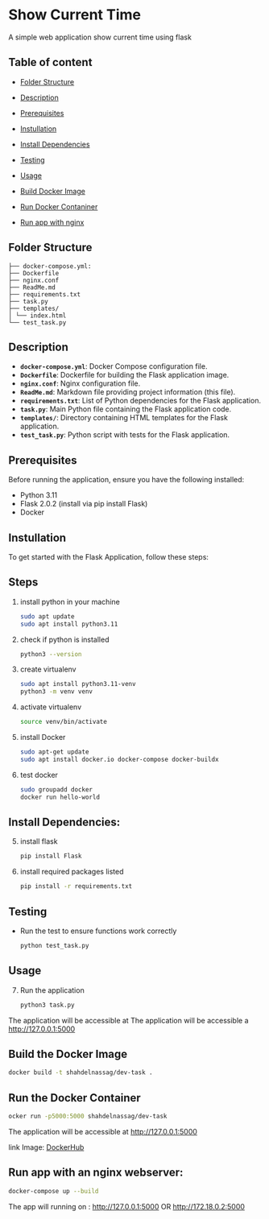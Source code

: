 # Show Current Time

A simple web application show current time using flask

## Table of content

- [Folder Structure](#folder-structure)

- [Description](#description)

- [Prerequisites](#prerequisites)

- [Instullation](#instullation)

- [Install Dependencies](#install-dependencies)

- [Testing](#testing)

- [Usage](#usage)

- [Build Docker Image](#build-the-docker-image)

- [Run Docker Contaniner](#run-the-docker-container)

- [Run app with nginx](#Run-app-with-an-nginx-webserver)


## Folder Structure

```
├── docker-compose.yml:
├── Dockerfile
├── nginx.conf
├── ReadMe.md
├── requirements.txt
├── task.py
├── templates/
│ └── index.html
└── test_task.py
```
## Description

- **`docker-compose.yml`**: Docker Compose configuration file.
- **`Dockerfile`**: Dockerfile for building the Flask application image.
- **`nginx.conf`**: Nginx configuration file.
- **`ReadMe.md`**: Markdown file providing project information (this file).
- **`requirements.txt`**: List of Python dependencies for the Flask application.
- **`task.py`**: Main Python file containing the Flask application code.
- **`templates/`**: Directory containing HTML templates for the Flask application.
- **`test_task.py`**: Python script with tests for the Flask application.


## Prerequisites
Before running the application, ensure you have the following installed:
   -  Python 3.11
   -  Flask 2.0.2 (install via pip install Flask)
   - Docker

## Instullation
To get started with the Flask Application, follow these steps:
## Steps
1. install python in your machine
    ```bash
    sudo apt update
    sudo apt install python3.11
    ```
2. check if python is installed
    ```bash
    python3 --version
    ```
3. create virtualenv
    ```bash
    sudo apt install python3.11-venv
    python3 -m venv venv
    ```
4. activate virtualenv
    ```bash
    source venv/bin/activate
    ```
5. install Docker
    ```bash
    sudo apt-get update
    sudo apt install docker.io docker-compose docker-buildx
    ```
6. test docker 
    ```bash
    sudo groupadd docker
    docker run hello-world
    ```    


## Install Dependencies:
5. install flask
    ```bash
    pip install Flask
    ```
6. install required packages listed
    ```bash
    pip install -r requirements.txt
    ```

## Testing

- Run the test to ensure functions work correctly
    ```bash
    python test_task.py
    ```

## Usage
7. Run the application
    ```bash
    python3 task.py
    ```
The application will be accessible at The application will be accessible a http://127.0.0.1:5000


## Build the Docker Image

```bash
docker build -t shahdelnassag/dev-task . 
```
## Run the Docker Container
```bash
ocker run -p5000:5000 shahdelnassag/dev-task
```
The application will be accessible at http://127.0.0.1:5000

link Image: [DockerHub](https://hub.docker.com/layers/shahdelnassag/dev-task/v1.0.0/images/sha256-1a4347be4b2fcb04dba97460d6e9d972fbe483e046163cff6a05f0764ca1139a?context=repo)

## Run app with an nginx webserver:
```bash
docker-compose up --build
```

The app will running on : http://127.0.0.1:5000 OR http://172.18.0.2:5000



